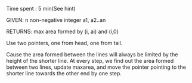 Time spent : 5 min(See hint)

GIVEN: n non-negative integer a1, a2..an

RETURNS: max area formed by (i, ai) and (i,0)



Use two pointers, one from head, one from tail.

Cause the area formed between the lines will always be limited by the height of the shorter line. At every step, we find out the area formed between two lines, update maxarea, and move the pointer pointing to the shorter line towards the other end by one step.
